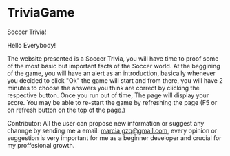 # TriviaGame
Soccer Trivia!

Hello Everybody!

The website presented is a Soccer Trivia, you will have time to proof some of the most basic but important facts of the Soccer world.
At the beggining of the game, you will have an alert as an introduction, basically whenever you decided to click "Ok" the game will start and from there, you will have 2 minutes to choose the answers you think are correct by clicking the respective button.
Once you run out of time, The page will display your score. 
You may be able to re-start the game by refreshing the page (F5 or on refresh button on the top of the page.)

Contributor:
All the user can propose new information or suggest any channge by sending me a email: marcia.gzq@gmail.com, every opinion or suggestion is very important for me as a beginner developer and crucial for my proffesional growth. 



